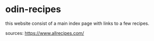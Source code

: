 # odin-recipes

this website consist of a main index page with links to a few recipes.

sources: https://www.allrecipes.com/